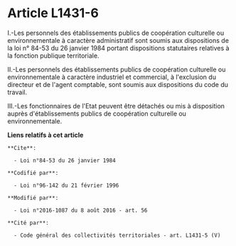 # Article L1431-6

I.-Les personnels des établissements publics de coopération culturelle ou environnementale à caractère administratif sont
soumis aux dispositions de la loi n° 84-53 du 26 janvier 1984 portant dispositions statutaires relatives à la fonction
publique territoriale. 

II.-Les personnels des établissements publics de coopération culturelle ou environnementale à caractère industriel et
commercial, à l'exclusion du directeur et de l'agent comptable, sont soumis aux dispositions du code du travail. 

III.-Les fonctionnaires de l'Etat peuvent être détachés ou mis à disposition auprès d'établissements publics de coopération
culturelle ou environnementale.

**Liens relatifs à cet article**

	**Cite**:

	  - Loi n°84-53 du 26 janvier 1984

	**Codifié par**:

	  - Loi n°96-142 du 21 février 1996

	**Modifié par**:

	  - Loi n°2016-1087 du 8 août 2016 - art. 56

	**Cité par**:

	  - Code général des collectivités territoriales - art. L1431-5 (V)
